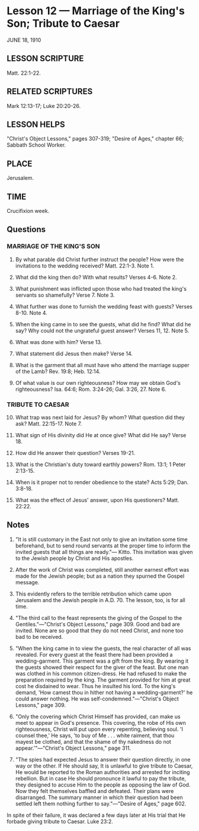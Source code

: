 # Lesson 12 — Marriage of the King's Son; Tribute to Caesar

JUNE 18, 1910

## LESSON SCRIPTURE
Matt. 22:1-22.

## RELATED SCRIPTURES
Mark 12:13-17; Luke 20:20-26.

## LESSON HELPS
"Christ's Object Lessons," pages 307-319; "Desire of Ages," chapter 66; Sabbath School Worker.

## PLACE
Jerusalem.

## TIME
Crucifixion week.

## Questions

### MARRIAGE OF THE KING'S SON

1. By what parable did Christ further instruct the people? How were the invitations to the wedding received? Matt. 22:1-3. Note 1.

2. What did the king then do? With what results? Verses 4-6. Note 2.

3. What punishment was inflicted upon those who had treated the king's servants so shamefully? Verse 7. Note 3.

4. What further was done to furnish the wedding feast with guests? Verses 8-10. Note 4.

5. When the king came in to see the guests, what did he find? What did he say? Why could not the ungrateful guest answer? Verses 11, 12. Note 5.

6. What was done with him? Verse 13.

7. What statement did Jesus then make? Verse 14.

8. What is the garment that all must have who attend the marriage supper of the Lamb? Rev. 19:8; Heb. 12:14.

9. Of what value is our own righteousness? How may we obtain God's righteousness? Isa. 64:6; Rom. 3:24-26; Gal. 3:26, 27. Note 6.

### TRIBUTE TO CAESAR

10. What trap was next laid for Jesus? By whom? What question did they ask? Matt. 22:15-17. Note 7.

11. What sign of His divinity did He at once give? What did He say? Verse 18.

12. How did He answer their question? Verses 19-21.

13. What is the Christian's duty toward earthly powers? Rom. 13:1; 1 Peter 2:13-15.

14. When is it proper not to render obedience to the state? Acts 5:29; Dan. 3:8-18.

15. What was the effect of Jesus' answer, upon His questioners? Matt. 22:22.

## Notes

1. "It is still customary in the East not only to give an invitation some time beforehand, but to send round servants at the proper time to inform the invited guests that all things are ready."— Kitto. This invitation was given to the Jewish people by Christ and His apostles.

2. After the work of Christ was completed, still another earnest effort was made for the Jewish people; but as a nation they spurned the Gospel message.

3. This evidently refers to the terrible retribution which came upon Jerusalem and the Jewish people in A.D. 70. The lesson, too, is for all time.

4. "The third call to the feast represents the giving of the Gospel to the Gentiles."—"Christ's Object Lessons," page 309. Good and bad are invited. None are so good that they do not need Christ, and none too bad to be received.

5. "When the king came in to view the guests, the real character of all was revealed. For every guest at the feast there had been provided a wedding-garment. This garment was a gift from the king. By wearing it the guests showed their respect for the giver of the feast. But one man was clothed in his common citizen-dress. He had refused to make the preparation required by the king. The garment provided for him at great cost he disdained to wear. Thus he insulted his lord. To the king's demand, 'How camest thou in hither not having a wedding-garment?' he could answer nothing. He was self-condemned."—"Christ's Object Lessons," page 309.

6. "Only the covering which Christ Himself has provided, can make us meet to appear in God's presence. This covering, the robe of His own righteousness, Christ will put upon every repenting, believing soul. 'I counsel thee,' He says, 'to buy of Me . . . white raiment, that thou mayest be clothed, and that the shame of thy nakedness do not appear.'"—"Christ's Object Lessons," page 311.

7. "The spies had expected Jesus to answer their question directly, in one way or the other. If He should say, It is unlawful to give tribute to Caesar, He would be reported to the Roman authorities and arrested for inciting rebellion. But in case He should pronounce it lawful to pay the tribute, they designed to accuse Him to the people as opposing the law of God. Now they felt themselves baffled and defeated. Their plans were disarranged. The summary manner in which their question had been settled left them nothing further to say."—"Desire of Ages," page 602.

In spite of their failure, it was declared a few days later at His trial that He forbade giving tribute to Caesar. Luke 23:2.